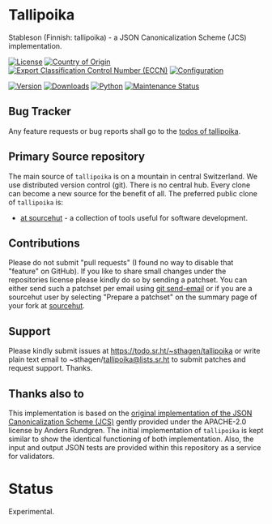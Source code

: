 # Tallipoika

Stableson (Finnish: tallipoika) - a JSON Canonicalization Scheme (JCS) implementation.

[![License](https://git.sr.ht/~sthagen/tallipoika/blob/default/docs/badges/license-spdx-mit.svg)](https://git.sr.ht/~sthagen/tallipoika/tree/default/item/LICENSE)
[![Country of Origin](https://git.sr.ht/~sthagen/tallipoika/blob/default/docs/badges/country-of-origin-name-switzerland-neutral.svg)](https://git.sr.ht/~sthagen/tallipoika/tree/default/item/COUNTRY-OF-ORIGIN)
[![Export Classification Control Number (ECCN)](https://git.sr.ht/~sthagen/tallipoika/blob/default/docs/badges/export-control-classification-number_eccn-ear99-neutral.svg)](https://git.sr.ht/~sthagen/tallipoika/tree/default/item/EXPORT-CONTROL-CLASSIFICATION-NUMBER)
[![Configuration](https://git.sr.ht/~sthagen/tallipoika/blob/default/docs/badges/configuration-sbom.svg)](https://git.sr.ht/~sthagen/tallipoika/tree/default/item/docs/third-party/README.md)

[![Version](https://git.sr.ht/~sthagen/tallipoika/blob/default/docs/badges/latest-release.svg)](https://pypi.python.org/pypi/tallipoika/)
[![Downloads](https://git.sr.ht/~sthagen/tallipoika/blob/default/docs/badges/downloads-per-month.svg)](https://pepy.tech/project/tallipoika)
[![Python](https://git.sr.ht/~sthagen/tallipoika/blob/default/docs/badges/python-versions.svg)](https://pypi.python.org/pypi/tallipoika/)
[![Maintenance Status](https://git.sr.ht/~sthagen/tallipoika/blob/default/docs/badges/commits-per-year.svg)](https://git.sr.ht/~sthagen/tallipoika/log)

## Bug Tracker

Any feature requests or bug reports shall go to the [todos of tallipoika](https://todo.sr.ht/~sthagen/tallipoika).

## Primary Source repository

The main source of `tallipoika` is on a mountain in central Switzerland.
We use distributed version control (git).
There is no central hub.
Every clone can become a new source for the benefit of all.
The preferred public clone of `tallipoika` is:

* [at sourcehut](https://git.sr.ht/~sthagen/tallipoika) - a collection of tools useful for software development.

## Contributions

Please do not submit "pull requests" (I found no way to disable that "feature" on GitHub).
If you like to share small changes under the repositories license please kindly do so by sending a patchset.
You can either send such a patchset per email using [git send-email](https://git-send-email.io) or
if you are a sourcehut user by selecting "Prepare a patchset" on the summary page of your fork at [sourcehut](https://git.sr.ht/).

## Support

Please kindly submit issues at https://todo.sr.ht/~sthagen/tallipoika or write plain text email to ~sthagen/tallipoika@lists.sr.ht to submit patches and request support. Thanks.

## Thanks also to

This implementation is based on the [original implementation of the JSON Canonicalization Scheme (JCS)](https://github.com/cyberphone/json-canonicalization) gently provided under the APACHE-2.0 license by Anders Rundgren.
The initial implementation of `tallipoika` is kept similar to show the identical functioning of both implementation.
Also, the input and output JSON tests are provided within this repository as a service for validators.

# Status

Experimental.
